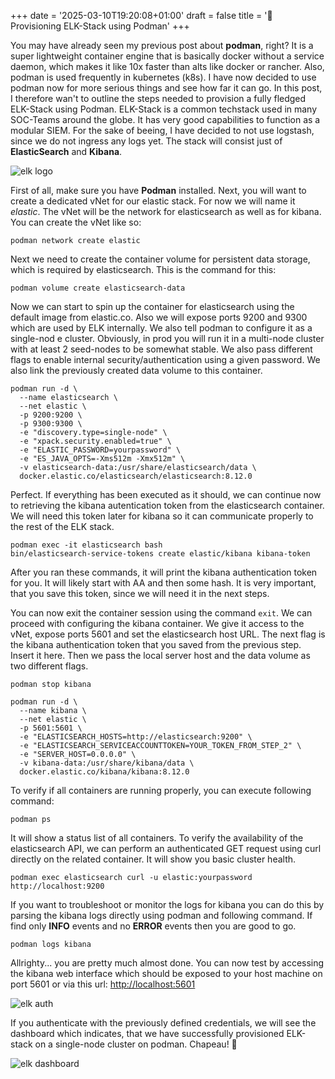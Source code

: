 +++
date = '2025-03-10T19:20:08+01:00'
draft = false
title = '🫎 Provisioning ELK-Stack using Podman'
+++

You may have already seen my previous post about **podman**, right? It is a super lightweight container engine that is basically docker without a service daemon, which makes it like 10x faster than alts like docker or rancher. Also, podman is used frequently in kubernetes (k8s). I have now decided to use podman now for more serious things and see how far it can go. In this post, I therefore wan't to outline the steps needed to provision a fully fledged ELK-Stack using Podman. ELK-Stack is a common techstack used in many SOC-Teams around the globe. It has very good capabilities to function as a modular SIEM. For the sake of beeing, I have decided to not use logstash, since we do not ingress any logs yet. The stack will consist just of **ElasticSearch** and **Kibana**.

![elk logo](/elk.png)


First of all, make sure you have **Podman** installed. Next, you will want to create a dedicated vNet for our elastic stack. For now we will name it *elastic*. The vNet will be the network for elasticsearch as well as for kibana. You can create the vNet like so:

```
podman network create elastic
```

Next we need to create the container volume for persistent data storage, which is required by elasticsearch. This is the command for this:

```
podman volume create elasticsearch-data
```

Now we can start to spin up the container for elasticsearch using the default image from elastic.co. Also we will expose ports 9200 and 9300 which are used by ELK internally. We also tell podman to configure it as a single-nod e cluster. Obviously, in prod you will run it in a multi-node cluster with at least 2 seed-nodes to be somewhat stable. We also pass different flags to enable internal security/authentication using a given password. We also link the previously created data volume to this container.

```
podman run -d \
  --name elasticsearch \
  --net elastic \
  -p 9200:9200 \
  -p 9300:9300 \
  -e "discovery.type=single-node" \
  -e "xpack.security.enabled=true" \
  -e "ELASTIC_PASSWORD=yourpassword" \
  -e "ES_JAVA_OPTS=-Xms512m -Xmx512m" \
  -v elasticsearch-data:/usr/share/elasticsearch/data \
  docker.elastic.co/elasticsearch/elasticsearch:8.12.0
```

Perfect. If everything has been executed as it should, we can continue now to retrieving the kibana autentication token from the elasticsearch container. We will need this token later for kibana so it can communicate properly to the rest of the ELK stack.

````
podman exec -it elasticsearch bash
bin/elasticsearch-service-tokens create elastic/kibana kibana-token
````

After you ran these commands, it will print the kibana authentication token for you. It will likely start with AA and then some hash. It is very important, that you save this token, since we will need it in the next steps.

You can now exit the container session using the command ```exit```. We can proceed with configuring the kibana container. We give it access to the vNet, expose ports 5601 and set the elasticsearch host URL. The next flag is the kibana authentication token that you saved from the previous step. Insert it here. Then we pass the local server host and the data volume as two different flags.

```
podman stop kibana

podman run -d \
  --name kibana \
  --net elastic \
  -p 5601:5601 \
  -e "ELASTICSEARCH_HOSTS=http://elasticsearch:9200" \
  -e "ELASTICSEARCH_SERVICEACCOUNTTOKEN=YOUR_TOKEN_FROM_STEP_2" \
  -e "SERVER_HOST=0.0.0.0" \
  -v kibana-data:/usr/share/kibana/data \
  docker.elastic.co/kibana/kibana:8.12.0
```

To verify if all containers are running properly, you can execute following command:

```
podman ps
```

It will show a status list of all containers. To verify the availability of the elasticsearch API, we can perform an authenticated GET request using curl directly on the related container. It will show you basic cluster health.

```
podman exec elasticsearch curl -u elastic:yourpassword http://localhost:9200
```

If you want to troubleshoot or monitor the logs for kibana you can do this by parsing the kibana logs directly using podman and following command. If find only **INFO** events and no **ERROR** events then you are good to go.

```
podman logs kibana
```

Allrighty... you are pretty much almost done. You can now test by accessing the kibana web interface which should be exposed to your host machine on port 5601 or via this url: [http://localhost:5601](http://localhost:5601)

![elk auth](/elk-auth.png)

If you authenticate with the previously defined credentials, we will see the dashboard which indicates, that we have successfully provisioned ELK-stack on a single-node cluster on podman. Chapeau! 🎩

![elk dashboard](/elk-dash.png)


